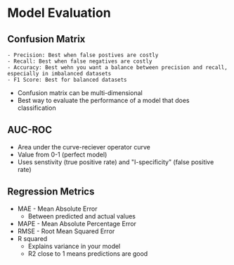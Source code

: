 # Model Evaluation

## Confusion Matrix
    - Precision: Best when false postives are costly
    - Recall: Best when false negatives are costly
    - Accuracy: Best wehn you want a balance between precision and recall, especially in imbalanced datasets
    - F1 Score: Best for balanced datasets
- Confusion matrix can be multi-dimensional
- Best way to evaluate the performance of a model that does classification 

## AUC-ROC

-  Area under the curve-reciever operator curve
- Value from 0-1 (perfect model)
- Uses senstivity (true positive rate) and "I-specificity" (false positive rate)

## Regression Metrics
- MAE - Mean Absolute Error
    - Between predicted and actual values
- MAPE - Mean Absolute Percentage Error
- RMSE - Root Mean Squared Error
- R squared
    - Explains variance in your model 
    - R2 close to 1 means predictions are good
